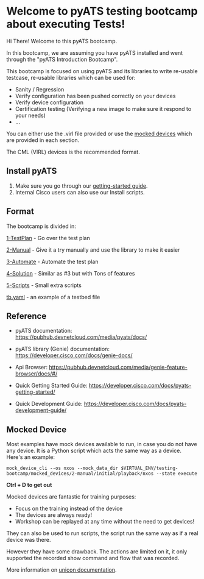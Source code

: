 # Welcome to pyATS testing bootcamp about executing Tests!

Hi There! Welcome to this pyATS bootcamp.

In this bootcamp, we are assuming you have pyATS installed and went
through the "pyATS Introduction Bootcamp".

This bootcamp is focused on using pyATS and its libraries to write
re-usable testcase, re-usable libraries which can be used for:

* Sanity / Regression
* Verify configuration has been pushed correctly on your devices
* Verify device configuration
* Certification testing (Verifying a new image to make sure it respond to your needs)
* ...

You can either use the .virl file provided or use the [mocked
devices](mocked-device) which are provided in each section.

The CML (VIRL) devices is the recommended format.

## Install pyATS

1. Make sure you go through our [getting-started guide](https://developer.cisco.com/docs/pyats-getting-started/).
2. Internal Cisco users can also use our Install scripts.

## Format

The bootcamp is divided in:

[1-TestPlan](1-TestPlan/) - Go over the test plan

[2-Manual](2-Manual/) - Give it a try manually and use the library to make it easier

[3-Automate](3-Automate/) - Automate the test plan

[4-Solution](4-solutions/) - Similar as #3 but with Tons of features

[5-Scripts](5-Scripts/) - Small extra scripts

[tb.yaml](tb.yaml) - an example of a testbed file


## Reference

* pyATS documentation: https://pubhub.devnetcloud.com/media/pyats/docs/
* pyATS library (Genie) documentation: https://developer.cisco.com/docs/genie-docs/
* Api Browser: https://pubhub.devnetcloud.com/media/genie-feature-browser/docs/#/

* Quick Getting Started Guide: https://developer.cisco.com/docs/pyats-getting-started/
* Quick Development Guide: https://developer.cisco.com/docs/pyats-development-guide/


## Mocked Device

Most examples have mock devices available to run, in case you do not have any
device. It is a Python script which acts the same way as a device. Here's an
example:

```
mock_device_cli --os nxos --mock_data_dir $VIRTUAL_ENV/testing-bootcamp/mocked_devices/2-manual/initial/playback/nxos --state execute
```

**Ctrl + D to get out**

Mocked devices are fantastic for training purposes:

* Focus on the training instead of the device
* The devices are always ready!
* Workshop can be replayed at any time without the need to get devices!

They can also be used to run scripts, the script run the same way as if a real
device was there.

However they have some drawback. The actions are limited on it, it only
supported the recorded show command and flow that was recorded.

More information on [unicon documentation](https://pubhub.devnetcloud.com/media/unicon/docs/playback/index.html).
